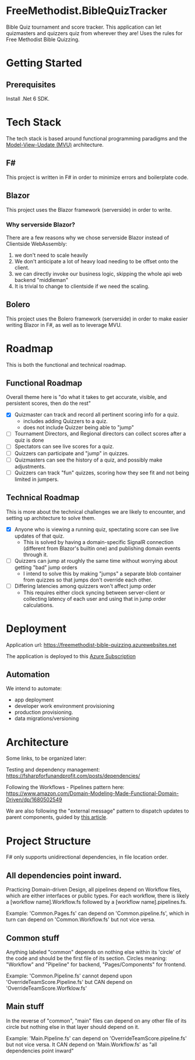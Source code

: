 # FreeMethodist.BibleQuizTracker
Bible Quiz tournament and score tracker. This application can let quizmasters and quizzers quiz from wherever they are!
Uses the rules for Free Methodist Bible Quizzing.

# Getting Started

## Prerequisites
Install .Net 6 SDK.

# Tech Stack
The tech stack is based around functional programming paradigms and the [Model-View-Update (MVU)](https://guide.elm-lang.org/architecture/) architecture.

## F# 
This project is written in F# in order to minimize errors and boilerplate code.

## Blazor 
This project uses the Blazor framework (serverside) in order to write.

### Why serverside Blazor?
There are a few reasons why we chose serverside Blazor instead of Clientside WebAssembly:
1. we don't need to scale heavily
2. We don't anticipate a lot of heavy load needing to be offset onto the client.
3. we can directly invoke our business logic, skipping the whole api web backend "middleman"
4. It is trivial to change to clientside if we need the scaling.

## Bolero
This project uses the Bolero framework (serverside) in order to make easier writing Blazor in F#, as well as to leverage MVU.

# Roadmap
This is both the functional and technical roadmap.

## Functional Roadmap
Overall theme here is "do what it takes to get accurate, visible, and persistent scores, then do the rest"
- [x] Quizmaster can track and record all pertinent scoring info for a quiz. 
  - includes adding Quizzers to a quiz.
  - does not include Quizzer being able to "jump"
- [ ] Tournament Directors, and Regional directors can collect scores after a quiz is done
- [ ] Spectators can see live scores for a quiz.
- [ ] Quizzers can participate and "jump" in quizzes.
- [ ] Quizmasters can see the history of a quiz, and possibly make adjustments.
- [ ] Quizzers can track "fun" quizzes, scoring how they see fit and not being limited in jumpers.

## Technical Roadmap
This is more about the technical challenges we are likely to encounter, and setting up architecture to solve them.
- [X] Anyone who is viewing a running quiz, spectating score can see live updates of that quiz.
  - This is solved by having a domain-specific SignalR connection (different from Blazor's builtin one) and publishing domain events through it.
- [ ] Quizzers can jump at roughly the same time without worrying about getting "bad" jump orders
  - I intend to solve this by making "jumps" a separate blob container from quizzes so that jumps don't override each other.
- [ ] Differing latencies among quizzers won't affect jump order
  - This requires either clock syncing between server-client or collecting latency of each user and using that in jump order calculations.
# Deployment
Application url: https://freemethodist-bible-quizzing.azurewebsites.net

The application is deployed to this [Azure Subscription](https://portal.azure.com/#@gilligan128gmail.onmicrosoft.com/resource/subscriptions/57d74b02-3296-4a96-b65f-ae75cc2d7382/overview)

## Automation
We intend to automate:
- app deployment
- developer work environment provisioning
- production provisioning.
- data migrations/versioning

# Architecture
Some links, to  be organized later:

Testing and dependency management: https://fsharpforfunandprofit.com/posts/dependencies/

Following the Workflows - Pipelines pattern here: https://www.amazon.com/Domain-Modeling-Made-Functional-Domain-Driven/dp/1680502549

We are also following the "external message" pattern to dispatch updates to parent components, guided by [this article](https://medium.com/@MangelMaxime/my-tips-for-working-with-elmish-ab8d193d52fd).

# Project Structure
F# only supports unidirectional dependencies, in file location order. 

## All dependencies point inward.
Practicing Domain-driven Design, all pipelines depend on Workflow files, which are either interfaces or public types.
For each workflow, there is likely a [workflow name].Workflow.fs followed by a [workflow name].pipelines.fs.

Example: 'Common.Pages.fs' can depend on 'Common.pipeline.fs', which in turn can depend on 'Common.Workflow.fs' but not vice versa.

## Common stuff 
Anything labeled "common" depends on nothing else within its 'circle' of the code and should be the first file of its section.
Circles meaning: "Workflow" and "Pipeline" for backend, "Pages/Components" for frontend. 

Example: 'Common.Pipeline.fs' cannot depend upon 'OverrideTeamScore.Pipeline.fs' but CAN depend on 'OverrideTeamScore.Worfklow.fs'

## Main stuff
In the reverse of "common", "main" files can depend on any other file of its circle but nothing else in that layer should depend on it.

Example: 'Main.Pipeline.fs' can depend on 'OverrideTeamScore.pipeline.fs' but not vice versa. It CAN depend on 'Main.Workflow.fs' as "all dependencies point inward"

